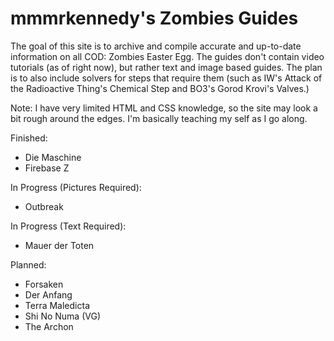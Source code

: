 # mmmrkennedy's Zombies Guides
The goal of this site is to archive and compile accurate and up-to-date information on all COD: Zombies Easter Egg.
The guides don't contain video tutorials (as of right now), but rather text and image based guides.
The plan is to also include solvers for steps that require them (such as IW's Attack of the Radioactive Thing's Chemical Step and BO3's Gorod Krovi's Valves.)

Note: I have very limited HTML and CSS knowledge, so the site may look a bit rough around the edges. I'm basically teaching my self as I go along.

Finished:
- Die Maschine
- Firebase Z

In Progress (Pictures Required):
- Outbreak

In Progress (Text Required):
- Mauer der Toten

Planned:
- Forsaken
- Der Anfang
- Terra Maledicta
- Shi No Numa (VG)
- The Archon

